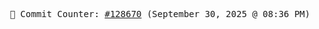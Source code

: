 <p align="center">
    <samp>
        📮 Commit Counter: <a href="https://github.com/Javascript-void0/Javascript-void0/commits/main">#128670</a> (September 30, 2025 @ 08:36 PM)
    </samp>
</p>